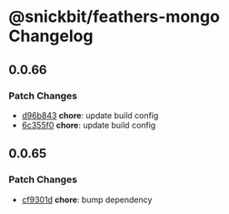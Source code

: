 # @snickbit/feathers-mongo Changelog

## 0.0.66

### Patch Changes

- [d96b843](https://github.com/snickbit/feathers/commit/d96b843) **chore**:  update build config
- [6c355f0](https://github.com/snickbit/feathers/commit/6c355f0) **chore**:  update build config


## 0.0.65

### Patch Changes

- [cf9301d](https://github.com/snickbit/feathers/commit/cf9301d) **chore**:  bump dependency

